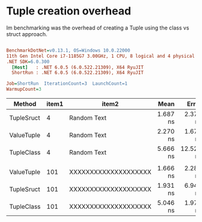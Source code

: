 # Tuple creation overhead

Im benchmarking was the overhead of creating a Tuple using the class vs struct approach.

``` ini

BenchmarkDotNet=v0.13.1, OS=Windows 10.0.22000
11th Gen Intel Core i7-1185G7 3.00GHz, 1 CPU, 8 logical and 4 physical cores
.NET SDK=6.0.300
  [Host]   : .NET 6.0.5 (6.0.522.21309), X64 RyuJIT
  ShortRun : .NET 6.0.5 (6.0.522.21309), X64 RyuJIT

Job=ShortRun  IterationCount=3  LaunchCount=1  
WarmupCount=3  

```
|     Method | item1 |                item2 |     Mean |     Error |    StdDev |    StdErr |      Min |       Q1 |   Median |       Q3 |      Max |          Op/s | Ratio | RatioSD |  Gen 0 | Allocated |
|----------- |------ |--------------------- |---------:|----------:|----------:|----------:|---------:|---------:|---------:|---------:|---------:|--------------:|------:|--------:|-------:|----------:|
| TupleSruct |     4 |          Random Text | 1.687 ns |  2.376 ns | 0.1302 ns | 0.0752 ns | 1.548 ns | 1.627 ns | 1.706 ns | 1.756 ns | 1.807 ns | 592,733,277.0 |  1.00 |    0.00 |      - |         - |
| ValueTuple |     4 |          Random Text | 2.270 ns |  1.679 ns | 0.0920 ns | 0.0531 ns | 2.213 ns | 2.217 ns | 2.221 ns | 2.299 ns | 2.376 ns | 440,527,900.7 |  1.35 |    0.16 |      - |         - |
| TupleClass |     4 |          Random Text | 5.666 ns | 12.520 ns | 0.6863 ns | 0.3962 ns | 5.150 ns | 5.277 ns | 5.404 ns | 5.924 ns | 6.445 ns | 176,484,296.3 |  3.36 |    0.39 | 0.0051 |      32 B |
|            |       |                      |          |           |           |           |          |          |          |          |          |               |       |         |        |           |
| ValueTuple |   101 | XXXXXXXXXXXXXXXXXXXX | 1.666 ns |  2.288 ns | 0.1254 ns | 0.0724 ns | 1.540 ns | 1.603 ns | 1.667 ns | 1.729 ns | 1.791 ns | 600,312,340.3 |  0.88 |    0.13 |      - |         - |
| TupleSruct |   101 | XXXXXXXXXXXXXXXXXXXX | 1.931 ns |  6.940 ns | 0.3804 ns | 0.2196 ns | 1.502 ns | 1.783 ns | 2.065 ns | 2.146 ns | 2.227 ns | 517,774,175.0 |  1.00 |    0.00 |      - |         - |
| TupleClass |   101 | XXXXXXXXXXXXXXXXXXXX | 5.046 ns |  1.971 ns | 0.1080 ns | 0.0624 ns | 4.922 ns | 5.011 ns | 5.101 ns | 5.109 ns | 5.116 ns | 198,164,627.7 |  2.69 |    0.62 | 0.0051 |      32 B |
